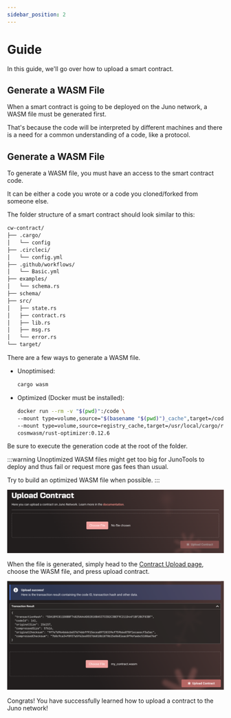 ```yaml
---
sidebar_position: 2
---
```


# Guide

In this guide, we'll go over how to upload a smart contract.

## Generate a WASM File
When a smart contract is going to be deployed on the Juno network, a WASM file must be generated first. 

That's because the code will be interpreted by different machines and there is a need for a common understanding of a code, like a protocol.

## Generate a WASM File
To generate a WASM file, you must have an access to the smart contract code. 

It can be either a code you wrote or a code you cloned/forked from someone else.

The folder structure of a smart contract should look similar to this:

```bash
cw-contract/
├── .cargo/
│   └── config 
├── .circleci/
│   └── config.yml 
├── .github/workflows/
│   └── Basic.yml 
├── examples/
│   └── schema.rs 
├── schema/ 
├── src/ 
│   ├── state.rs 
│   ├── contract.rs  
│   ├── lib.rs  
│   ├── msg.rs  
│   └── error.rs 
└── target/ 
```

There are a few ways to generate a WASM file. 
- Unoptimised: 
  ```bash
  cargo wasm
  ```
- Optimized (Docker must be installed):
  ```bash
  docker run --rm -v "$(pwd)":/code \
  --mount type=volume,source="$(basename "$(pwd)")_cache",target=/code/target \
  --mount type=volume,source=registry_cache,target=/usr/local/cargo/registry \
  cosmwasm/rust-optimizer:0.12.6
  ```

Be sure to execute the generation code at the root of the folder.

:::warning
Unoptimized WASM files might get too big for JunoTools to deploy and thus fail or request more gas fees than usual.

Try to build an optimized WASM file when possible.
:::

![](/img/upload-contract/upload-contract.png)

When the file is generated, simply head to the [Contract Upload page](https://juno.tools/contracts/upload/), choose the WASM file, and press upload contract.

![](/img/upload-contract/uploaded-contract.png)

Congrats! You have successfully learned how to upload a contract to the Juno network!
